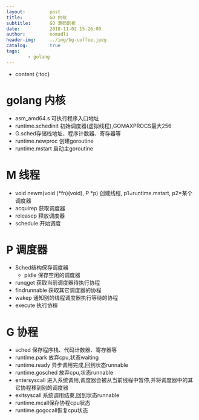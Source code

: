 ```yaml
---
layout:         post
title:          GO 内核
subtitle:       GO 源码剖析
date:           2018-11-02 15:26:00
author:         nomadli
header-img:     ../img/bg-coffee.jpeg
catalog:        true
tags:
        - golang
---
```


* content
{:toc}

# golang 内核
- asm_amd64.s 可执行程序入口地址
- runtime.schedinit 初始调度器(虚拟线程),GOMAXPROCS最大256
- G.sched存储栈地址、程序计数器、寄存器等
- runtime.newproc 创建goroutine
- runtime.mstart 启动主goroutine

# M 线程
- void newm(void (*fn)(void), P *p) 创建线程, p1=runtime.mstart, p2=某个调度器
- acquirep 获取调度器
- releasep 释放调度器
- schedule 开始调度

# P 调度器
- Sched结构保存调度器
    - pidle 保存空闲的调度器
- runqget 获取当前调度器待执行协程
- findrunnable 获取其它调度器的协程
- wakep 通知别的线程调度器执行等待的协程
- execute 执行协程

# G 协程
- sched 保存程序栈、代码计数器、寄存器等
- runtime.park 放弃cpu,状态waiting
- runtime.ready 异步调用完成,回到状态runnable
- runtime.gosched 放弃cpu,状态runnable
- entersyscall 进入系统调用,调度器会被从当前线程中暂停,并将调度器中的其它协程移到别的调度器
- exitsyscall 系统调用结束,回到状态runnable
- runtime.mcall保存协程cpu状态
- runtime.gogocall恢复cpu状态